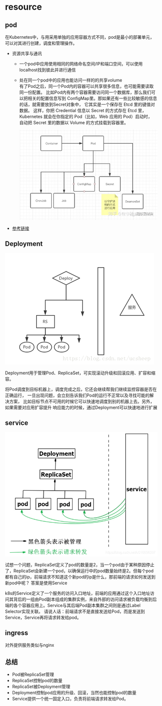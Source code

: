 # resource

## pod
在Kubernetes中，与用采用单独的应用容器方式不同，pod是最小的部署单元，可以对其进行创建，调度和管理操作。
- 资源共享与通讯  
    - 一个pod中应用使用相同的网络命名空间/IP和端口空间，可以使用localhost找到彼此并进行通信
    - 处在同一个pod中的应用也能访问一样的的共享volume  
      有了Pod之后，同一个Pod内的容器可以共享很多信息，也可能需要读取同一份配置。
      比如Pod内有两个容器需要访问同一个数据库，那么我们可以把相关的配置信息写到
      ConfigMap里。那如果还有一些比较敏感的信息的话，就需要放到Secret对象中，
      它其实是一个保存在 Etcd 里的键值对数据。
      这样，你把 Credential 信息以 Secret 的方式存在 Etcd 里，
      Kubernetes 就会在你指定的 Pod（比如，Web 应用的 Pod）启动时，
      自动把 Secret 里的数据以 Volume 的方式挂载到容器里。
      
        ![img.png](assets/img.png)
- [参考链接](https://hardocs.com/d/kubernetes/035-Pods.html)      

## Deployment
![img_1.png](assets/img_1.png)  

Deployment用于管理Pod、ReplicaSet，可实现滚动升级和回滚应用、扩容和缩容。  

将Pod调度到目标机器上，调度完成之后，它还会继续帮我们继续监控容器是否在正确运行，
一旦出现问题，会立刻告诉我们Pod的运行不正常以及寻找可能的解决方案，
比如目标节点不可用的时候它可以快速地调度到别的机器上去。另外，如果需要对应用扩容提升
响应能力的时候，通过Deployment可以快速地进行扩展

## service
![img_2.png](assets/img_2.png)  

试想一个问题，ReplicaSet定义了pod的数量是2，当一个pod由于某种原因停止了，ReplicaSet会新建一个pod，以确保运行中的pod数量始终是2。但每个pod都有自己的ip，前端请求不知道这个新pod的ip是什么，那前端的请求如何发送到新pod中呢？
答案是使用Service  

k8s的Service定义了一个服务的访问入口地址，前端的应用通过这个入口地址访问其背后的一组由Pod副本组成的集群实例，来自外部的访问请求被负载均衡到后端的各个容器应用上。Service与其后端Pod副本集群之间则是通过Label Selector实现关联。
请说人话：前端请求不是直接发送给Pod，而是发送到Service，Service再将请求转发给pod。


## ingress
对外提供服务类似与nginx

## 总结
- Pod被ReplicaSet管理
- ReplicaSet控制pod的数量
- ReplicaSet被Deployment管理
- Deployment控制pod应用的升级、回滚，当然也能控制pod的数量
- Service提供一个统一固定入口，负责将前端请求转发给Pod。